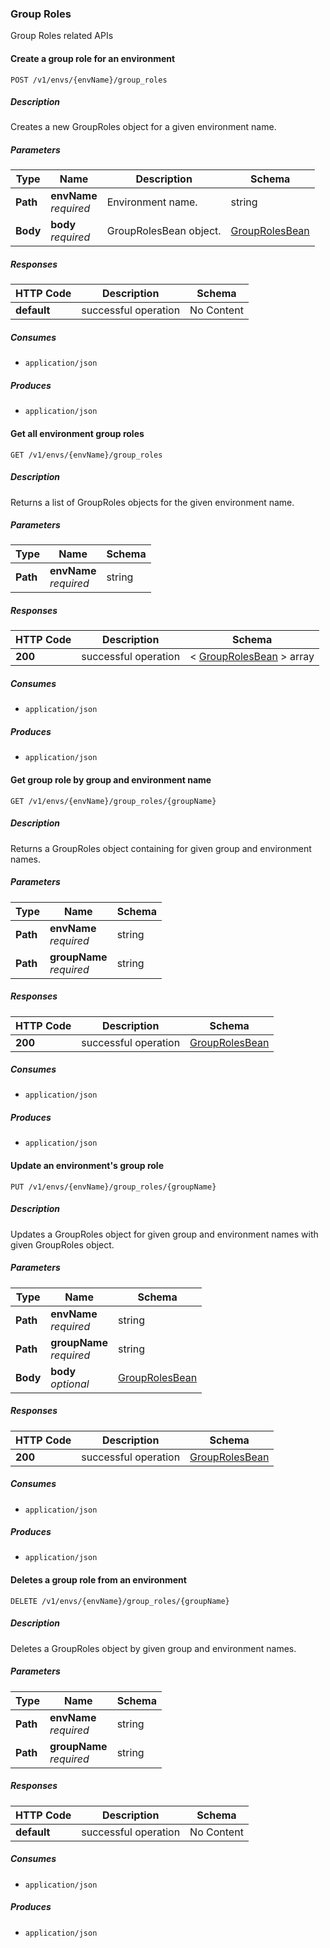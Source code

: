 ### Group Roles
Group Roles related APIs


<a name="create"></a>
#### Create a group role for an environment
```
POST /v1/envs/{envName}/group_roles
```


##### Description
Creates a new GroupRoles object for a given environment name.


##### Parameters

|Type|Name|Description|Schema|
|---|---|---|---|
|**Path**|**envName**  <br>*required*|Environment name.|string|
|**Body**|**body**  <br>*required*|GroupRolesBean object.|[GroupRolesBean](#grouprolesbean)|


##### Responses

|HTTP Code|Description|Schema|
|---|---|---|
|**default**|successful operation|No Content|


##### Consumes

* `application/json`


##### Produces

* `application/json`


<a name="getbyresource"></a>
#### Get all environment group roles
```
GET /v1/envs/{envName}/group_roles
```


##### Description
Returns a list of GroupRoles objects for the given environment name.


##### Parameters

|Type|Name|Schema|
|---|---|---|
|**Path**|**envName**  <br>*required*|string|


##### Responses

|HTTP Code|Description|Schema|
|---|---|---|
|**200**|successful operation|< [GroupRolesBean](#grouprolesbean) > array|


##### Consumes

* `application/json`


##### Produces

* `application/json`


<a name="getbynameandresource"></a>
#### Get group role by group and environment name
```
GET /v1/envs/{envName}/group_roles/{groupName}
```


##### Description
Returns a GroupRoles object containing for given group and environment names.


##### Parameters

|Type|Name|Schema|
|---|---|---|
|**Path**|**envName**  <br>*required*|string|
|**Path**|**groupName**  <br>*required*|string|


##### Responses

|HTTP Code|Description|Schema|
|---|---|---|
|**200**|successful operation|[GroupRolesBean](#grouprolesbean)|


##### Consumes

* `application/json`


##### Produces

* `application/json`


<a name="update"></a>
#### Update an environment's group role
```
PUT /v1/envs/{envName}/group_roles/{groupName}
```


##### Description
Updates a GroupRoles object for given group and environment names with given GroupRoles object.


##### Parameters

|Type|Name|Schema|
|---|---|---|
|**Path**|**envName**  <br>*required*|string|
|**Path**|**groupName**  <br>*required*|string|
|**Body**|**body**  <br>*optional*|[GroupRolesBean](#grouprolesbean)|


##### Responses

|HTTP Code|Description|Schema|
|---|---|---|
|**200**|successful operation|[GroupRolesBean](#grouprolesbean)|


##### Consumes

* `application/json`


##### Produces

* `application/json`


<a name="delete"></a>
#### Deletes a group role from an environment
```
DELETE /v1/envs/{envName}/group_roles/{groupName}
```


##### Description
Deletes a GroupRoles object by given group and environment names.


##### Parameters

|Type|Name|Schema|
|---|---|---|
|**Path**|**envName**  <br>*required*|string|
|**Path**|**groupName**  <br>*required*|string|


##### Responses

|HTTP Code|Description|Schema|
|---|---|---|
|**default**|successful operation|No Content|


##### Consumes

* `application/json`


##### Produces

* `application/json`


<a name="host-tags_resource"></a>
